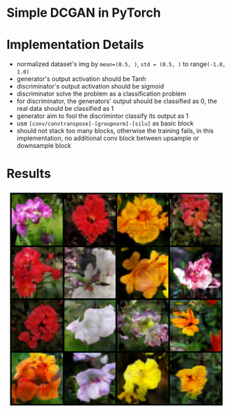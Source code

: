 # Simple DCGAN in PyTorch

# Implementation Details
* normalized dataset's img by `mean=(0.5, )`, `std = (0.5, )` to range`(-1.0, 1.0)`
* generator's output activation should be Tanh
* discriminator's output activation should be sigmoid
* discriminator solve the problem as a classification problem
* for discriminator, the generators' output should be classified as 0, the real data should be classified as 1
* generator aim to fool the discrimintor classify its output as 1
* use `[conv/convtranspose]-[groupnorm]-[silu]` as basic block
* should not stack too many blocks, otherwise the training fails, in this implementation, no additional conv block between upsample or downsample block 

# Results
![img](assets/sampled.png)